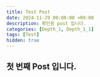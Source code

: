 ```yaml
---
title: Test Post
date: 2024-11-29 00:00:00 +09:00
description: 확인용 post 입니다.
categories: [Depth_1, Depth_1_1]
tags: [Test]
hidden: true
---
```


## 첫 번째 Post 입니다.


